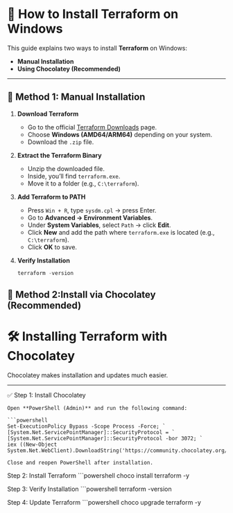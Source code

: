 # 🚀 How to Install Terraform on Windows

This guide explains two ways to install **Terraform** on Windows:  
- **Manual Installation**  
- **Using Chocolatey (Recommended)**

---

## 🔹 Method 1: Manual Installation

1. **Download Terraform**
   - Go to the official [Terraform Downloads](https://developer.hashicorp.com/terraform/downloads) page.
   - Choose **Windows (AMD64/ARM64)** depending on your system.
   - Download the `.zip` file.

2. **Extract the Terraform Binary**
   - Unzip the downloaded file.  
   - Inside, you’ll find `terraform.exe`.  
   - Move it to a folder (e.g., `C:\terraform`).

3. **Add Terraform to PATH**
   - Press `Win + R`, type `sysdm.cpl` → press Enter.  
   - Go to **Advanced → Environment Variables**.  
   - Under **System Variables**, select `Path` → click **Edit**.  
   - Click **New** and add the path where `terraform.exe` is located (e.g., `C:\terraform`).  
   - Click **OK** to save.

4. **Verify Installation**
   ```powershell
   terraform -version


## 🔹 Method 2:Install via Chocolatey (Recommended)

# 🛠️ Installing Terraform with Chocolatey

Chocolatey makes installation and updates much easier.

---
 ✅ Step 1: Install Chocolatey

	Open **PowerShell (Admin)** and run the following command:

	```powershell
	Set-ExecutionPolicy Bypass -Scope Process -Force; `
	[System.Net.ServicePointManager]::SecurityProtocol = `
	[System.Net.ServicePointManager]::SecurityProtocol -bor 3072; `
	iex ((New-Object System.Net.WebClient).DownloadString('https://community.chocolatey.org/install.ps1'))

	Close and reopen PowerShell after installation.


Step 2: Install Terraform
	```powershell
	choco install terraform -y

Step 3: Verify Installation
	```powershell
	terraform -version


Step 4: Update Terraform
	```powershell
	choco upgrade terraform -y